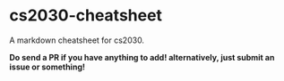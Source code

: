 # cs2030-cheatsheet
A markdown cheatsheet for cs2030.

**Do send a PR if you have anything to add! alternatively, just submit an issue or something!**

